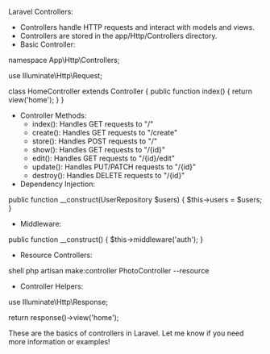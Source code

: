 Laravel Controllers:

- Controllers handle HTTP requests and interact with models and views.
- Controllers are stored in the app/Http/Controllers directory.
- Basic Controller:

namespace App\Http\Controllers;

use Illuminate\Http\Request;

class HomeController extends Controller
{
    public function index()
    {
        return view('home');
    }
}

- Controller Methods:
    - index(): Handles GET requests to "/"
    - create(): Handles GET requests to "/create"
    - store(): Handles POST requests to "/"
    - show(): Handles GET requests to "/{id}"
    - edit(): Handles GET requests to "/{id}/edit"
    - update(): Handles PUT/PATCH requests to "/{id}"
    - destroy(): Handles DELETE requests to "/{id}"
- Dependency Injection:

public function __construct(UserRepository $users)
{
    $this->users = $users;
}

- Middleware:

public function __construct()
{
    $this->middleware('auth');
}

- Resource Controllers:

shell
php artisan make:controller PhotoController --resource

- Controller Helpers:

use Illuminate\Http\Response;

return response()->view('home');

These are the basics of controllers in Laravel. Let me know if you need more information or examples!